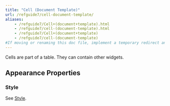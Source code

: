 ```yaml
---
title: "Cell (Document Template)"
url: /refguide7/cell-document-template/
aliases:
    - /refguide7/Cell+(document+template).html
    - /refguide7/cell-(document-template).html
    - /refguide7/Cell+(document+template)
    - /refguide7/cell-(document-template)
#If moving or renaming this doc file, implement a temporary redirect and let the respective team know they should update the URL in the product. See Mapping to Products for more details.
---
```


Cells are part of a table. They can contain other widgets.

## Appearance Properties

### Style

See [Style](/refguide7/style/).
